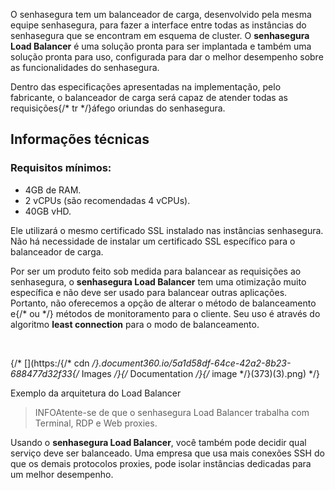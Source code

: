 O senhasegura tem um balanceador de carga, desenvolvido pela mesma equipe senhasegura, para fazer a interface entre todas as instâncias do senhasegura que se encontram em esquema de cluster. O **senhasegura Load Balancer** é uma solução pronta para ser implantada e também uma solução pronta para uso, configurada para dar o melhor desempenho sobre as funcionalidades do senhasegura.

Dentro das especificações apresentadas na implementação, pelo fabricante, o balanceador de carga será capaz de atender todas as requisições{/* tr */}áfego oriundas do senhasegura.

## Informações técnicas

### **Requisitos mínimos:**

* 4GB de RAM.
* 2 vCPUs (são recomendadas 4 vCPUs).
* 40GB vHD.

Ele utilizará o mesmo certificado SSL instalado nas instâncias senhasegura. Não há necessidade de instalar um certificado SSL específico para o balanceador de carga.

Por ser um produto feito sob medida para balancear as requisições ao senhasegura, o **senhasegura Load Balancer** tem uma otimização muito específica e não deve ser usado para balancear outras aplicações. Portanto, não oferecemos a opção de alterar o método de balanceamento e{/* ou */} métodos de monitoramento para o cliente. Seu uso é através do algoritmo **least connection** para o modo de balanceamento.

 

{/* [](https:/{/* cdn */}.document360.io/5a1d58df-64ce-42a2-8b23-688477d32f33{/* Images */}{/* Documentation */}{/* image */}(373)(3).png) */}

Exemplo da arquitetura do Load Balancer 




> INFOAtente\-se de que o senhasegura Load Balancer trabalha com Terminal, RDP e Web proxies.

Usando o **senhasegura Load Balancer**, você também pode decidir qual serviço deve ser balanceado. Uma empresa que usa mais conexões SSH do que os demais protocolos proxies, pode isolar instâncias dedicadas para um melhor desempenho.

